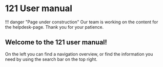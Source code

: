 # 121 User manual


!!! danger "Page under construction"
    Our team is working on the content for the helpdesk-page. Thank you for your patience.

## Welcome to the 121 user manual!

On the left you can find a navigation overview, or find the information you need by using the search bar on the top right.

<!-- You can also change the language on the top right. -->


